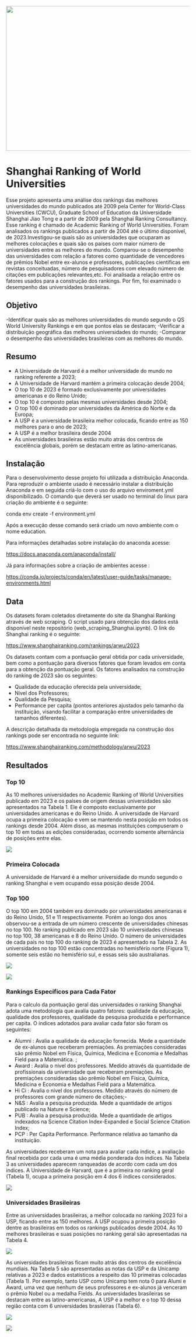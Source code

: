 <img src='/Shanghai World University Rankings/images/capa.jpeg' width=1584 height=396>

# Shanghai Ranking of World Universities

Esse projeto apresenta uma análise dos rankings das melhores universidades do mundo publicados até 2009 pela Center for World-Class Universities (CWCU), Graduate School of Education da  Universidade Shanghai Jiao Tong e a partir de 2009 pela Shanghai Ranking Consultancy. Esse ranking é chamado de Academic Ranking of World Universities. Foram analisados os rankings publicados a partir de 2004 até o último disponível, de 2023.Investigou-se quais são as universidades que ocuparam as melhores colocações e quais são os países com maior número de universidades entre as melhores do mundo. Comparou-se o desempenho das universidades com relação a fatores como quantidade de vencedores de prêmios Nobel entre ex-alunos e professores, publicações científicas em revistas conceituadas, número  de pesquisadores com elevado número de citações em publicações relevantes,etc. Foi analisada a relação entre os fatores usados para a construção dos rankings. Por fim, foi examinado o desempenho das universidades brasileiras.

## Objetivo

-Identificar quais são as melhores universidades do mundo segundo o QS World University Rankings e em que pontos elas se destacam;
-Verificar a distribuição geográfica das melhores universidades do mundo;
-Comparar o desempenho das universidades brasileiras com as melhores do mundo.

## Resumo

- A Universidade de Harvard é a melhor universidade do mundo no ranking referente a 2023;
- A Universidade de Harvard mantém a primeira colocação desde 2004;
- O top 10 de 2023 é formado exclusivamente por universidades americanas e do Reino Unido;
- O top 10 é composto pelas mesmas universidades desde 2004;
- O top 100 é dominado por universidades da América do Norte e da Europa;
- A USP é a universidade brasileira melhor colocada, ficando entre as 150 melhores para o ano de 2023;
- A USP é a melhor brasileira desde 2004
- As universidades brasileiras estão muito atrás dos centros de excelência globais, porém se destacam entre as latino-americanas.
 

## Instalação

Para o desenvolvimento desse projeto foi utilizada a distribuição Anaconda. Para reproduzir o ambiente usado é necessário instalar a distribuição Anaconda e em seguida criá-lo com o uso do arquivo enviroment.yml disponibilizado. O comando que deverá ser usado no terminal do linux para criação do ambiente é o seguinte:

conda env create -f environment.yml

Após a execução desse comando será criado um novo ambiente com o nome education. 

Para informações detalhadas sobre instalação do anaconda acesse:

https://docs.anaconda.com/anaconda/install/

Já para informações sobre a criação de ambientes acesse :

https://conda.io/projects/conda/en/latest/user-guide/tasks/manage-environments.html

## Data

Os datasets foram coletados diretamente do site da Shanghai Ranking através de web scraping. O script usado para obtenção dos dados está disponível neste repositório (web_scraping_Shanghai.ipynb). O link do Shanghai ranking é o seguinte:

https://www.shanghairanking.com/rankings/arwu/2023

Os datasets contam com a pontuação geral obtida por cada universidade, bem como a pontuação para diversos fatores que foram levados em conta para a obtenção da pontuação geral. Os fatores analisados na construção do ranking de 2023 são os seguintes:

- Qualidade da educação oferecida pela universidade;
- Nível dos Professores;
- Qualidade da Pesquisa;
- Performance per capita (pontos anteriores ajustados pelo tamanho da instituição, visando facilitar a comparação entre universidades de tamanhos diferentes). 

A descrição detalhada da metodologia empregada na construção dos rankings pode ser encontrada no seguinte link:

https://www.shanghairanking.com/methodology/arwu/2023

## Resultados

###  Top 10

As 10 melhores universidades no Academic Ranking of World Universities publicado em 2023 e os países de origem dessas universidades são apresentados na Tabela 1. Ele é composto exclusivamente por universidades americanas e do Reino Unido. A universidade de Harvard ocupa a primeira colocação e vem se mantendo nesta posição em todos os rankings desde 2004. Além disso, as mesmas instituições compuseram o top 10 em todas as edições consideradas, ocorrendo somente alternância de posições entre elas.

![](/Shanghai%20World%20University%20Rankings/images/1-top10_2023.png)

### Primeira Colocada

A universidade de Harvard é a melhor universidade do mundo segundo o ranking Shanghai  e vem ocupando essa posição desde 2004.

### Top 100

O top 100 em 2004 também era dominado por universidades americanas e do Reino Unido, 51 e 11 respectivamente. Porém ao longo dos anos observou-se a entrada de um número crescente de universidades chinesas no top 100. No ranking publicado em 2023 são 10 universidades chinesas no top 100, 38 americanas e 8 do Reino Unido. O número de universidades de cada país no top 100 do ranking de 2023 é apresentado na Tabela 2. As universidades no top 100 estão concentradas no hemisfério norte (Figura 1), somente seis estão no hemisfério sul, e essas seis são australianas.

![](/Shanghai%20World%20University%20Rankings/images/2-top100_2023.png)

![](/Shanghai%20World%20University%20Rankings/images/3-mapa-mundi.png)

### Rankings Específicos para Cada Fator

Para o calculo da pontuação geral das universidades o ranking Shanghai adota uma metodologia que avalia quatro fatores: qualidade da educação, qualidade dos professores, qualidade da pesquisa produzida e performance per capita. O índices adotados para avaliar cada fator são foram os seguintes:

- Alumni : Avalia a qualidade da educação fornecida. Mede a quantidade de ex-alunos que receberam premiações. As premiações consideradas são prêmio Nobel em Física, Química, Medicina e Economia e Medalhas Field para a Matemática. ;
- Award  : Avalia o nivel dos professores. Medido através da quantidade de profissionais da universidade que receberam premiações. As premiações consideradas são prêmio Nobel em Física, Química, Medicina e Economia e Medalhas Field para a Matemática. 
- Hi Ci  : Avalia o nivel dos professores. Medido através do número de professores com grande número de citações;-
- N&S    : Avalia a pesquisa produzida. Mede a quantidade de artigos publicado na Nature e Science;
- PUB    : Avalia a pesquisa produzida. Mede a quantidade de artigos indexados na  Science Citation Index-Expanded e Social Science Citation Index;
- PCP    : Per Capita Performance. Performance relativa ao tamanho da instituição.

As universidades receberam um nota para avaliar cada índice, a avaliação final recebida por cada uma é uma média ponderada dos indices. Na Tabela 3 as universidades aparecem ranqueadas de acordo com cada um dos indices. A Universidade de Harvard, que é a primeira no ranking geral (Tabela 1), ocupa a primeira posição em 4 dos 6 índices considerados.

![](/Shanghai%20World%20University%20Rankings/images/4-ranking_fatores.png)

### Universidades Brasileiras

Entre as universidades brasileiras, a melhor colocada no ranking 2023 foi a USP, ficando entre as 150 melhores. A USP ocupou a primeira posição dentre as brasileiras em todos os rankings publicados desde 2004. As 10 melhores brasileiras e suas posições no ranking geral são apresentadas na Tabela 4. 

![](/Shanghai%20World%20University%20Rankings/images/5-top_brasileiras.png)

As universidades brasileiras ficam muito atrás dos centros de excelência mundiais. Na Tabela 5 são apresentadas as notas da USP e da Unicamp relativas a 2023 e dados estatísticos a respeito das 10 primeiras colocadas (Tabela 1). Por exemplo, tanto USP como Unicamp tem nota 0 para Alumi e Award, uma vez que nenhum de seus professores e ex-alunos já venceram o prêmio Nobel ou a medalha Fields. As universidades brasileiras se destacam entre as latino-americanas, A USP é a melhor e o top 10 dessa região conta com 6 universidades brasileiras (Tabela 6).

![](/Shanghai%20World%20University%20Rankings/images/6-brasileiras_top_10.png)

![](/Shanghai%20World%20University%20Rankings/images/7-top10-latinas.png)

